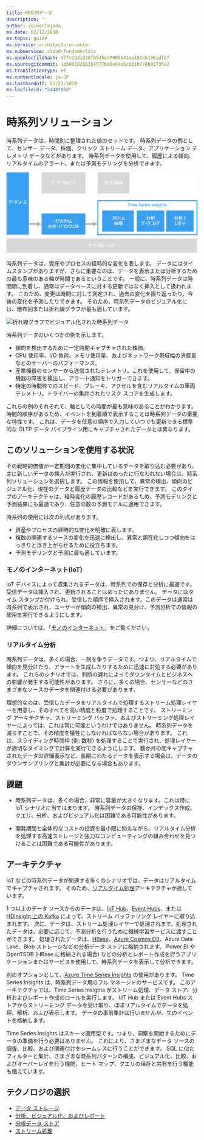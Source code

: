 ```yaml
---
title: 時系列データ
description: ''
author: zoinerTejada
ms.date: 02/12/2018
ms.topic: guide
ms.service: architecture-center
ms.subservice: cloud-fundamentals
ms.openlocfilehash: d7fc18d1d38fb545ea7905b41ea182eb186adfef
ms.sourcegitcommit: 1b50810208354577b00e89e5c031b774b02736e2
ms.translationtype: HT
ms.contentlocale: ja-JP
ms.lasthandoff: 01/23/2019
ms.locfileid: "54487918"
---
```

# <a name="time-series-solutions"></a>時系列ソリューション

時系列データは、時間別に整理された値のセットです。 時系列データの例として、センサー データ、株価、クリック ストリーム データ、アプリケーション テレメトリ データなどがあります。 時系列データを使用して、履歴による傾向、リアルタイムのアラート、または予測モデリングを分析できます。

![Time Series Insights](./images/time-series-insights.png)

時系列データは、資産やプロセスの経時的な変化を表します。 データにはタイムスタンプがありますが、さらに重要なのは、データを表示または分析するための最も意味のある軸が時間であるということです。 一般に、時系列データは時間順に到着し、通常はデータベースに対する更新ではなく挿入として扱われます。 このため、変更は時間に対して測定され、過去の変化を振り返ったり、今後の変化を予測したりできます。 そのため、時系列データのビジュアル化には、散布図または折れ線グラフが最も適しています。

![折れ線グラフでビジュアル化された時系列データ](./images/time-series-chart.png)

時系列データのいくつかの例を示します。

- 傾向を検出するために一定時間キャプチャされた株価。
- CPU 使用率、I/O 負荷、メモリ使用量、およびネットワーク帯域幅の消費量などのサーバーのパフォーマンス。
- 産業機器のセンサーから送信されたテレメトリ。これを使用して、保留中の機器の障害を検出し、アラート通知をトリガーできます。
- 特定の時間枠でのスピード、ブレーキ、アクセルを含むリアルタイムの車両テレメトリ。ドライバーの集計されたリスク スコアを生成します。

これらの例のそれぞれで、軸としての時間が最も意味のあることがわかります。 時間的順序があるため、イベントを到着順で表示することは時系列データの重要な特性です。 これは、データを任意の順序で入力していつでも更新できる標準的な OLTP データ パイプライン用にキャプチャされたデータとは異なります。

## <a name="when-to-use-this-solution"></a>このソリューションを使用する状況

その戦略的価値が一定期間の変化に集中しているデータを取り込む必要があり、主に新しいデータの挿入が実行され、更新はめったに行なわれない場合は、時系列ソリューションを選択します。 この情報を使用して、異常の検出、傾向のビジュアル化、現在のデータと履歴データの比較などを実行できます。 このタイプのアーキテクチャは、経時変化の履歴レコードがあるため、予測モデリングと予測結果にも最適であり、任意の数の予測モデルに適用できます。

時系列の使用には次の利点があります。

- 資産やプロセスの経時的な変化を明確に表します。
- 複数の関連するソースの変化を迅速に検出し、異常と顕在化しつつ傾向をはっきりと浮き上がらせるために役立ちます。
- 予測モデリングと予測に最も適しています。

### <a name="internet-of-things-iot"></a>モノのインターネット(IoT)

IoT デバイスによって収集されるデータは、時系列での保存と分析に最適です。 受信データは挿入され、更新されることはめったにありません。 データにはタイム スタンプが付けられ、受信した順序で挿入されます。このデータは通常は時系列で表示され、ユーザーが傾向の検出、異常の見分け、予測分析での情報の使用を実行できるようにします。

詳細については、「[モノのインターネット](../big-data/index.md#internet-of-things-iot)」をご覧ください。

### <a name="real-time-analytics"></a>リアルタイム分析

時系列データは、多くの場合、一刻を争うデータです。つまり、リアルタイムで傾向を見分けたり、アラートを生成したりするために迅速に対処する必要があります。 これらのシナリオでは、判断の遅れによってダウンタイムとビジネスへの影響が発生する可能性があります。 さらに、多くの場合、センサーなどのさまざまなソースのデータを関連付ける必要があります。

理想的なのは、受信したデータをリアルタイムで処理するストリーム処理レイヤーを用意し、そのすべてを高い精度と粒度で処理することです。 ストリーミング アーキテクチャ、ストリーミング バッファ、およびストリーミング処理レイヤーによっては、これは常に可能というわけではありません。 時系列データを減らすことで、その精度を犠牲にしなければならない場合があります。 これは、スライディング時間枠 (例: 数秒) を処理することで実行され、処理レイヤーが適切なタイミングで計算を実行できるようにします。 数か月の間キャプチャされたデータの詳細表示など、長期にわたるデータを表示する場合は、データのダウンサンプリングと集計が必要になる場合もあります。

## <a name="challenges"></a>課題

- 時系列データは、多くの場合、非常に容量が大きくなります。これは特に IoT シナリオに当てはまります。 時系列データの保存、インデックス作成、クエリ、分析、およびビジュアル化は困難である可能性があります。

- 開発期間と全体的なコストの投資を最小限に抑えながら、リアルタイム分析を処理する高速ストレージと強力なコンピューティングの組み合わせを見つけることは困難である可能性があります。

## <a name="architecture"></a>アーキテクチャ

IoT などの時系列データが関連する多くのシナリオでは、データはリアルタイムでキャプチャされます。 そのため、[リアルタイム処理](../big-data/real-time-processing.md)アーキテクチャが適しています。

1 つ以上のデータ ソースからのデータは、[IoT Hub](/azure/iot-hub/)、[Event Hubs](/azure/event-hubs/)、または [HDInsight 上の Kafka](/azure/hdinsight/kafka/apache-kafka-introduction) によって、ストリーム バッファリング レイヤーに取り込まれます。 次に、データは、ストリーム処理レイヤーで処理されます。処理されたデータは、必要に応じて、予測分析を行うために機械学習サービスに渡すことができます。 処理されたデータは、[HBase](/azure/hdinsight/hbase/apache-hbase-overview)、[Azure Cosmos DB](/azure/cosmos-db/)、Azure Data Lake、Blob ストレージなどの分析データ ストアに格納されます。 Power BI や OpenTSDB (HBase に格納される場合) などの分析とレポート作成を行うアプリケーションまたはサービスを使用して、時系列データを表示して分析できます。

別のオプションとして、[Azure Time Series Insights](/azure/time-series-insights/) の使用があります。 Time Series Insights は、時系列データ用のフル マネージドのサービスです。 このアーキテクチャでは、Time Series Insights がストリーム処理、データ ストア、分析およびレポート作成のロールを実行します。 IoT Hub または Event Hubs ストアからストリーミング データを受け取り、ほぼリアルタイムでデータを処理、解析、および表示します。 データの事前集計は行いませんが、生のイベントを格納します。

Time Series Insights はスキーマ適用型です。つまり、洞察を開始するためにデータの準備を行う必要はありません。 これにより、さまざまなデータ ソースの調査、比較、および関連付けをシームレスに行うことができます。 SQL に似たフィルターと集計、さまざまな時系列パターンの構成、ビジュアル化、比較、およびオーバーレイを行う機能、ヒート マップ、クエリの保存と共有を行う機能も備えています。

## <a name="technology-choices"></a>テクノロジの選択

- [データ ストレージ](../technology-choices/data-storage.md)
- [分析、ビジュアル化、およびレポート](../technology-choices/analysis-visualizations-reporting.md)
- [分析データ ストア](../technology-choices/analytical-data-stores.md)
- [ストリーム処理](../technology-choices/stream-processing.md)